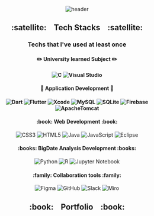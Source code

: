<div align="center">
    
![header](https://capsule-render.vercel.app/api?type=transparent&color=auto&height=100&section=header&text=Soilder%20Developer&fontSize=90&fontColor=A5915F)
  
</div>

<div align="center"><h2>
    :satellite:&nbsp;&nbsp;&nbsp; Tech Stacks &nbsp;&nbsp;&nbsp;:satellite: 
</h2></div>

<div align="center"><h3>
    
  Techs that I've used at least once
    
</h3></div>

<div align="center"><h4>
    
  :pencil2: University learned Subject :pencil2:
    
</h4></div>

<div align="center"><h4>
    
  ![C](https://img.shields.io/badge/c-%2300599C.svg?style=for-the-badge&logo=c&logoColor=white)
  ![Visual Studio](https://img.shields.io/badge/Visual%20Studio-5C2D91.svg?style=for-the-badge&logo=visual-studio&logoColor=white)
    
</h4></div>

<div align="center"><h4>
    
  :pushpin: Application Development :pushpin:
    
</h4></div>

<div align="center"><h4>
    
  ![Dart](https://img.shields.io/badge/dart-%230175C2.svg?style=for-the-badge&logo=dart&logoColor=white)
  ![Flutter](https://img.shields.io/badge/Flutter-%2302569B.svg?style=for-the-badge&logo=Flutter&logoColor=white)
  ![Xcode](https://img.shields.io/badge/Xcode-007ACC?style=for-the-badge&logo=Xcode&logoColor=white)
  ![MySQL](https://img.shields.io/badge/mysql-%2300f.svg?style=for-the-badge&logo=mysql&logoColor=white)
  ![SQLite](https://img.shields.io/badge/sqlite-%2307405e.svg?style=for-the-badge&logo=sqlite&logoColor=white)
  ![Firebase](https://img.shields.io/badge/firebase-%23039BE5.svg?style=for-the-badge&logo=firebase)
  ![ApacheTomcat](https://img.shields.io/badge/ApacheTomcat-FE7A16.svg?style=for-the-badge&logo=ApacheTomcat&logoColor=white)

    
</h4></div>

                                   
 
<div align="center"><h4>
  :book: Web Development :book:
</h4><div>
  
![CSS3](https://img.shields.io/badge/css3-%231572B6.svg?style=for-the-badge&logo=css3&logoColor=white)
![HTML5](https://img.shields.io/badge/html5-%23E34F26.svg?style=for-the-badge&logo=html5&logoColor=white)
![Java](https://img.shields.io/badge/java-%23ED8B00.svg?style=for-the-badge&logo=java&logoColor=white)
![JavaScript](https://img.shields.io/badge/javascript-%23323330.svg?style=for-the-badge&logo=javascript&logoColor=%23F7DF1E)
![Eclipse](https://img.shields.io/badge/Eclipse-FE7A16.svg?style=for-the-badge&logo=Eclipse&logoColor=white)

<div align="center"><h4>
  :books: BigDate Analysis Development :books: 
</h4><div>
  
![Python](https://img.shields.io/badge/python-3670A0?style=for-the-badge&logo=python&logoColor=ffdd54)
![R](https://img.shields.io/badge/r-%23276DC3.svg?style=for-the-badge&logo=r&logoColor=white)
![Jupyter Notebook](https://img.shields.io/badge/jupyter-%23FA0F00.svg?style=for-the-badge&logo=jupyter&logoColor=white)
    
<div align="center"><h4>
  :family: Collaboration tools :family: 
</h4><div>
  
![Figma](https://img.shields.io/badge/figma-%23F24E1E.svg?style=for-the-badge&logo=figma&logoColor=white)
![GitHub](https://img.shields.io/badge/github-%23121011.svg?style=for-the-badge&logo=github&logoColor=white)
![Slack](https://img.shields.io/badge/Slack-4A154B?style=for-the-badge&logo=slack&logoColor=white)
![Miro](https://img.shields.io/badge/Miro-050038?style=for-the-badge&logo=Miro&logoColor=white)
  

<div align="center"><h2>
    :book:&nbsp;&nbsp;&nbsp; Portfolio &nbsp;&nbsp;&nbsp;:book: 
</h2></div>
    

    

  







